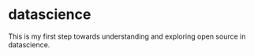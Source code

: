 # datascience
This is my first step towards understanding and exploring open source in datascience. 

